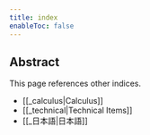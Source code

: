 ```yaml
---
title: index
enableToc: false
---
```

## Abstract
This page references other indices.
- [[_calculus|Calculus]]
- [[_technical|Technical Items]]
- [[_日本語|日本語]]
